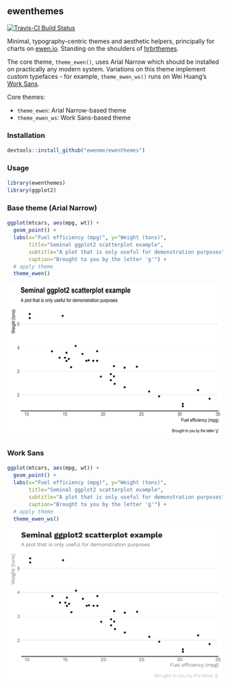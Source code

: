 
## ewenthemes

[![Travis-CI Build
Status](https://travis-ci.org/ewenme/ewenthemes.svg?branch=master)](https://travis-ci.org/ewenme/ewenthemes)

Minimal, typography-centric themes and aesthetic helpers, principally
for charts on [ewen.io](https://ewen.io). Standing on the shoulders of
[hrbrthemes](https://github.com/hrbrmstr/hrbrthemes).

The core theme, `theme_ewen()`, uses Arial Narrow which should be
installed on practically any modern system. Variations on this theme
implement custom typefaces - for example, `theme_ewen_ws()` runs on Wei
Huang’s [Work Sans](https://github.com/weiweihuanghuang/Work-Sans).

Core themes:

  - `theme_ewen`: Arial Narrow-based theme
  - `theme_ewen_ws`: Work Sans-based theme

### Installation

``` r
devtools::install_github("ewenme/ewenthemes")
```

### Usage

``` r
library(ewenthemes)
library(ggplot2)
```

### Base theme (Arial Narrow)

``` r
ggplot(mtcars, aes(mpg, wt)) +
  geom_point() +
  labs(x="Fuel efficiency (mpg)", y="Weight (tons)",
       title="Seminal ggplot2 scatterplot example",
       subtitle="A plot that is only useful for demonstration purposes",
       caption="Brought to you by the letter 'g'") + 
  # apply theme
  theme_ewen()
```

<img src="README_figs/README-unnamed-chunk-5-1.png" width="672" />

### Work Sans

``` r
ggplot(mtcars, aes(mpg, wt)) +
  geom_point() +
  labs(x="Fuel efficiency (mpg)", y="Weight (tons)",
       title="Seminal ggplot2 scatterplot example",
       subtitle="A plot that is only useful for demonstration purposes",
       caption="Brought to you by the letter 'g'") + 
  # apply theme
  theme_ewen_ws()
```

<img src="README_figs/README-unnamed-chunk-6-1.png" width="672" />

